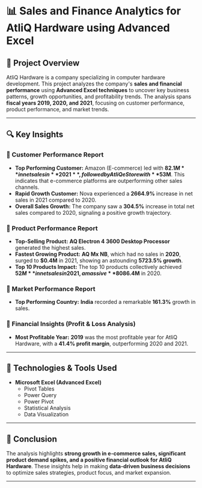 # 📊 Sales and Finance Analytics for AtliQ Hardware using Advanced Excel

## 📌 Project Overview  
AtliQ Hardware is a company specializing in computer hardware development. This project analyzes the company's **sales and financial performance** using **Advanced Excel techniques** to uncover key business patterns, growth opportunities, and profitability trends. The analysis spans **fiscal years 2019, 2020, and 2021**, focusing on customer performance, product performance, and market trends.  

---

## 🔍 Key Insights  

### **📌 Customer Performance Report**  
- **Top Performing Customer:** Amazon (E-commerce) led with **$82.1M** in net sales in **2021**, followed by AtliQ eStore with **$53M**. This indicates that e-commerce platforms are outperforming other sales channels.  
- **Rapid Growth Customer:** Nova experienced a **2664.9%** increase in net sales in 2021 compared to 2020.  
- **Overall Sales Growth:** The company saw a **304.5%** increase in total net sales compared to 2020, signaling a positive growth trajectory.  

### **📌 Product Performance Report**  
- **Top-Selling Product:** **AQ Electron 4 3600 Desktop Processor** generated the highest sales.  
- **Fastest Growing Product:** **AQ Mx NB**, which had no sales in **2020**, surged to **$0.4M** in 2021, showing an astounding **5723.5% growth**.  
- **Top 10 Products Impact:** The top 10 products collectively achieved **$52M** in net sales in 2021, a massive **808%** increase from **$6.4M** in 2020.  

### **📌 Market Performance Report**  
- **Top Performing Country:** **India** recorded a remarkable **161.3%** growth in sales.  

### **📌 Financial Insights (Profit & Loss Analysis)**  
- **Most Profitable Year:** **2019** was the most profitable year for AtliQ Hardware, with a **41.4% profit margin**, outperforming 2020 and 2021.  

---

## 🚀 Technologies & Tools Used  
- **Microsoft Excel (Advanced Excel)**  
  - Pivot Tables  
  - Power Query  
  - Power Pivot  
  - Statistical Analysis  
  - Data Visualization  

---

## 📢 Conclusion  
The analysis highlights **strong growth in e-commerce sales, significant product demand spikes, and a positive financial outlook for AtliQ Hardware**. These insights help in making **data-driven business decisions** to optimize sales strategies, product focus, and market expansion.  

---
